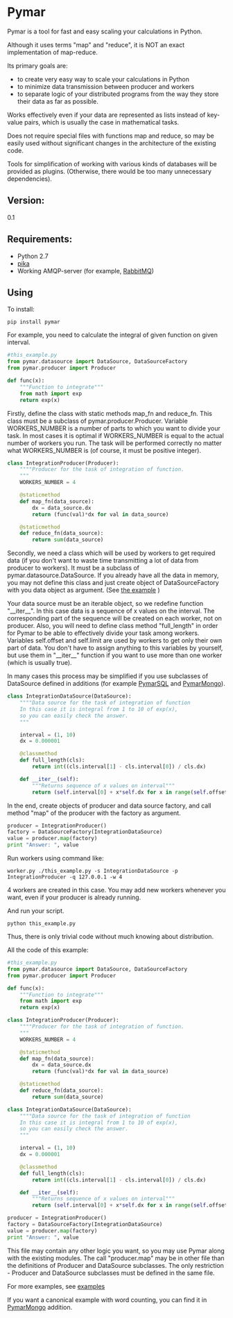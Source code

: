 
Pymar
=====

Pymar is a tool for fast and easy scaling your calculations in Python.

Although it uses terms "map" and "reduce", it is NOT an exact implementation of map-reduce.

Its primary goals are:
* to create very easy way to scale your calculations in Python
* to minimize data transmission between producer and workers
* to separate logic of your distributed programs from the way they store their data as far as possible.

Works effectively even if your data are represented as lists instead of key-value pairs, which is usually the case in mathematical tasks.

Does not require special files with functions map and reduce, so may be easily used without significant changes in the architecture of the existing code.

Tools for simplification of working with various kinds of databases will be provided as plugins. (Otherwise, there would be too many unnecessary dependencies).

Version:
-------
0.1

Requirements:
-------------
* Python 2.7
* [pika](https://pypi.python.org/pypi/pika)
* Working AMQP-server (for example, [RabbitMQ](http://www.rabbitmq.com/))


Using
----

To install:
```
pip install pymar
```

For example, you need to calculate the integral of given function on given interval.

```python
#this_example.py
from pymar.datasource import DataSource, DataSourceFactory
from pymar.producer import Producer

def func(x):
    """Function to integrate"""
    from math import exp
    return exp(x)
```

Firstly, define the class with static methods map_fn and reduce_fn. This class must be a subclass of pymar.producer.Producer.
Variable WORKERS_NUMBER is a number of parts to which you want to divide your task.
In most cases it is optimal if WORKERS_NUMBER is equal to the actual number of workers you run.
The task will be performed correctly no matter what WORKERS_NUMBER is (of course, it must be positive integer).

```python
class IntegrationProducer(Producer):
    """"Producer for the task of integration of function.
    """
    WORKERS_NUMBER = 4

    @staticmethod
    def map_fn(data_source):
        dx = data_source.dx
        return (func(val)*dx for val in data_source)

    @staticmethod
    def reduce_fn(data_source):
        return sum(data_source)
```

Secondly, we need a class which will be used by workers to get required data (if you don't want to waste time transmitting a lot of data from producer to workers). It must be a subclass of pymar.datasource.DataSource.
If you already have all the data in memory, you may not define this class and just create object of DataSourceFactory with you data object as argument.
(See [the example](https://github.com/alexgorin/pymar/blob/master/examples/squaredsum2.py) )

Your data source must be an iterable object, so we redefine function "\_\_iter\_\_". In this case data is a sequence of x values on the interval. The corresponding part of the sequence will be created on each worker, not on producer.
Also, you will need to define class method "full\_length" in order for Pymar to be able to effectively divide your task among workers.
Variables self.offset and self.limit are used by workers to get only their own part of data. You don't have to assign anything to this variables by yourself,
but use them in "\_\_iter\_\_" function if you want to use more than one worker (which is usually true).

In many cases this process may be simplified if you use subclasses of DataSource defined in additions
(for example [PymarSQL](https://github.com/alexgorin/PymarSQL) and [PymarMongo](https://github.com/alexgorin/PymarMongo)).

```python
class IntegrationDataSource(DataSource):
    """"Data source for the task of integration of function
    In this case it is integral from 1 to 10 of exp(x),
    so you can easily check the answer.
    """

    interval = (1, 10)
    dx = 0.000001

    @classmethod
    def full_length(cls):
        return int((cls.interval[1] - cls.interval[0]) / cls.dx)

    def __iter__(self):
        """Returns sequence of x values on interval"""
        return (self.interval[0] + x*self.dx for x in range(self.offset, self.offset + self.limit))
```

In the end, create objects of producer and data source factory, and call method "map" of the producer with the factory as argument.

```python
producer = IntegrationProducer()
factory = DataSourceFactory(IntegrationDataSource)
value = producer.map(factory)
print "Answer: ", value
```

Run workers using command like:
```
worker.py ./this_example.py -s IntegrationDataSource -p IntegrationProducer -q 127.0.0.1 -w 4
```
4 workers are created in this case. You may add new workers whenever you want, even if your producer is already running.

And run your script.
```
python this_example.py
```

Thus, there is only trivial code without much knowing about distribution.

All the code of this example:

```python
#this_example.py
from pymar.datasource import DataSource, DataSourceFactory
from pymar.producer import Producer

def func(x):
    """Function to integrate"""
    from math import exp
    return exp(x)

class IntegrationProducer(Producer):
    """"Producer for the task of integration of function.
    """
    WORKERS_NUMBER = 4

    @staticmethod
    def map_fn(data_source):
        dx = data_source.dx
        return (func(val)*dx for val in data_source)

    @staticmethod
    def reduce_fn(data_source):
        return sum(data_source)

class IntegrationDataSource(DataSource):
    """"Data source for the task of integration of function
    In this case it is integral from 1 to 10 of exp(x),
    so you can easily check the answer.
    """

    interval = (1, 10)
    dx = 0.000001

    @classmethod
    def full_length(cls):
        return int((cls.interval[1] - cls.interval[0]) / cls.dx)

    def __iter__(self):
        """Returns sequence of x values on interval"""
        return (self.interval[0] + x*self.dx for x in range(self.offset, self.offset + self.limit))

producer = IntegrationProducer()
factory = DataSourceFactory(IntegrationDataSource)
value = producer.map(factory)
print "Answer: ", value
```

This file may contain any other logic you want, so you may use Pymar along with the existing modules.
The call "producer.map" may be in other file than the definitions of Producer and DataSource subclasses.
The only restriction - Producer and DataSource subclasses must be defined in the same file.

For more examples, see [examples](https://github.com/alexgorin/pymar/tree/master/examples)

If you want a canonical example with word counting, you can find it in [PymarMongo](https://github.com/alexgorin/PymarMongo) addition.